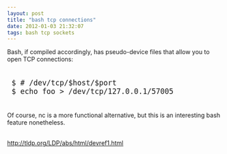```yaml
---
layout: post
title: "bash tcp connections"
date: 2012-01-03 21:32:07
tags: bash tcp sockets
---
```


</p>
Bash, if compiled accordingly, has pseudo-device files that allow you to open TCP connections:

<pre style="font-size:17px;">

 $ # /dev/tcp/$host/$port
 $ echo foo > /dev/tcp/127.0.0.1/57005

</pre>
</p>
<p>
Of course, <span class="mono">nc</span> is a more functional alternative, but this is an interesting bash feature nonetheless.
<br /><br />

<a href="http://tldp.org/LDP/abs/html/devref1.html">http://tldp.org/LDP/abs/html/devref1.html</a><p>
